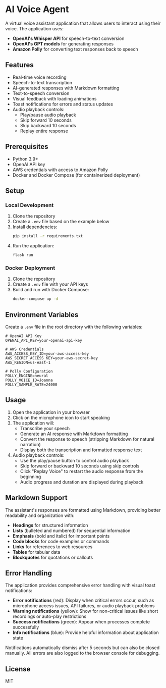 # AI Voice Agent

A virtual voice assistant application that allows users to interact using their voice. The application uses:

- **OpenAI's Whisper API** for speech-to-text conversion
- **OpenAI's GPT models** for generating responses
- **Amazon Polly** for converting text responses back to speech

## Features

- Real-time voice recording
- Speech-to-text transcription
- AI-generated responses with Markdown formatting
- Text-to-speech conversion
- Visual feedback with loading animations
- Toast notifications for errors and status updates
- Audio playback controls:
  - Play/pause audio playback
  - Skip forward 10 seconds
  - Skip backward 10 seconds
  - Replay entire response

## Prerequisites

- Python 3.9+
- OpenAI API key
- AWS credentials with access to Amazon Polly
- Docker and Docker Compose (for containerized deployment)

## Setup

### Local Development

1. Clone the repository
2. Create a `.env` file based on the example below
3. Install dependencies:
   ```bash
   pip install -r requirements.txt
   ```
4. Run the application:
   ```bash
   flask run
   ```

### Docker Deployment

1. Clone the repository
2. Create a `.env` file with your API keys
3. Build and run with Docker Compose:
   ```bash
   docker-compose up -d
   ```

## Environment Variables

Create a `.env` file in the root directory with the following variables:

```
# OpenAI API Key
OPENAI_API_KEY=your-openai-api-key

# AWS Credentials
AWS_ACCESS_KEY_ID=your-aws-access-key
AWS_SECRET_ACCESS_KEY=your-aws-secret-key
AWS_REGION=us-east-1

# Polly Configuration
POLLY_ENGINE=neural
POLLY_VOICE_ID=Joanna
POLLY_SAMPLE_RATE=24000
```

## Usage

1. Open the application in your browser
2. Click on the microphone icon to start speaking
3. The application will:
   - Transcribe your speech
   - Generate an AI response with Markdown formatting
   - Convert the response to speech (stripping Markdown for natural narration)
   - Display both the transcription and formatted response text
4. Audio playback controls:
   - Use the play/pause button to control audio playback
   - Skip forward or backward 10 seconds using skip controls
   - Click "Replay Voice" to restart the audio response from the beginning
   - Audio progress and duration are displayed during playback

## Markdown Support

The assistant's responses are formatted using Markdown, providing better readability and organization with:

- **Headings** for structured information
- **Lists** (bulleted and numbered) for sequential information
- **Emphasis** (bold and italic) for important points
- **Code blocks** for code examples or commands
- **Links** for references to web resources
- **Tables** for tabular data
- **Blockquotes** for quotations or callouts

## Error Handling

The application provides comprehensive error handling with visual toast notifications:

- **Error notifications** (red): Display when critical errors occur, such as microphone access issues, API failures, or audio playback problems
- **Warning notifications** (yellow): Show for non-critical issues like short recordings or auto-play restrictions
- **Success notifications** (green): Appear when processes complete successfully
- **Info notifications** (blue): Provide helpful information about application state

Notifications automatically dismiss after 5 seconds but can also be closed manually. All errors are also logged to the browser console for debugging.

## License

MIT 